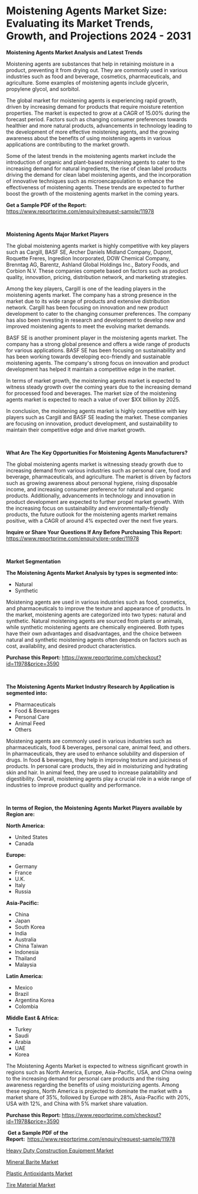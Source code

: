 <p><h1>Moistening Agents Market Size: Evaluating its Market Trends, Growth, and Projections 2024 - 2031</h1></p><p><strong>Moistening Agents Market Analysis and Latest Trends</strong></p>
<p><p>Moistening agents are substances that help in retaining moisture in a product, preventing it from drying out. They are commonly used in various industries such as food and beverage, cosmetics, pharmaceuticals, and agriculture. Some examples of moistening agents include glycerin, propylene glycol, and sorbitol.</p><p>The global market for moistening agents is experiencing rapid growth, driven by increasing demand for products that require moisture retention properties. The market is expected to grow at a CAGR of 15.00% during the forecast period. Factors such as changing consumer preferences towards healthier and more natural products, advancements in technology leading to the development of more effective moistening agents, and the growing awareness about the benefits of using moistening agents in various applications are contributing to the market growth.</p><p>Some of the latest trends in the moistening agents market include the introduction of organic and plant-based moistening agents to cater to the increasing demand for natural ingredients, the rise of clean label products driving the demand for clean label moistening agents, and the incorporation of innovative techniques such as microencapsulation to enhance the effectiveness of moistening agents. These trends are expected to further boost the growth of the moistening agents market in the coming years.</p></p>
<p><strong>Get a Sample PDF of the Report:&nbsp;</strong> <a href="https://www.reportprime.com/enquiry/request-sample/11978">https://www.reportprime.com/enquiry/request-sample/11978</a></p>
<p>&nbsp;</p>
<p><strong>Moistening Agents Major Market Players</strong></p>
<p><p>The global moistening agents market is highly competitive with key players such as Cargill, BASF SE, Archer Daniels Midland Company, Dupont, Roquette Freres, Ingredion Incorporated, DOW Chemical Company, Brenntag AG, Barentz, Ashland Global Holdings Inc., Batory Foods, and Corbion N.V. These companies compete based on factors such as product quality, innovation, pricing, distribution network, and marketing strategies.</p><p>Among the key players, Cargill is one of the leading players in the moistening agents market. The company has a strong presence in the market due to its wide range of products and extensive distribution network. Cargill has been focusing on innovation and new product development to cater to the changing consumer preferences. The company has also been investing in research and development to develop new and improved moistening agents to meet the evolving market demands.</p><p>BASF SE is another prominent player in the moistening agents market. The company has a strong global presence and offers a wide range of products for various applications. BASF SE has been focusing on sustainability and has been working towards developing eco-friendly and sustainable moistening agents. The company's strong focus on innovation and product development has helped it maintain a competitive edge in the market.</p><p>In terms of market growth, the moistening agents market is expected to witness steady growth over the coming years due to the increasing demand for processed food and beverages. The market size of the moistening agents market is expected to reach a value of over $XX billion by 2025.</p><p>In conclusion, the moistening agents market is highly competitive with key players such as Cargill and BASF SE leading the market. These companies are focusing on innovation, product development, and sustainability to maintain their competitive edge and drive market growth.</p></p>
<p>&nbsp;</p>
<p><strong>What Are The Key Opportunities For Moistening Agents Manufacturers?</strong></p>
<p><p>The global moistening agents market is witnessing steady growth due to increasing demand from various industries such as personal care, food and beverage, pharmaceuticals, and agriculture. The market is driven by factors such as growing awareness about personal hygiene, rising disposable income, and increasing consumer preference for natural and organic products. Additionally, advancements in technology and innovation in product development are expected to further propel market growth. With the increasing focus on sustainability and environmentally-friendly products, the future outlook for the moistening agents market remains positive, with a CAGR of around 4% expected over the next five years.</p></p>
<p><strong>Inquire or Share Your Questions If Any Before Purchasing This Report:</strong> <a href="https://www.reportprime.com/enquiry/pre-order/11978">https://www.reportprime.com/enquiry/pre-order/11978</a></p>
<p>&nbsp;</p>
<p><strong>Market Segmentation</strong></p>
<p><strong>The Moistening Agents Market Analysis by types is segmented into:</strong></p>
<p><ul><li>Natural</li><li>Synthetic</li></ul></p>
<p><p>Moistening agents are used in various industries such as food, cosmetics, and pharmaceuticals to improve the texture and appearance of products. In the market, moistening agents are categorized into two types: natural and synthetic. Natural moistening agents are sourced from plants or animals, while synthetic moistening agents are chemically engineered. Both types have their own advantages and disadvantages, and the choice between natural and synthetic moistening agents often depends on factors such as cost, availability, and desired product characteristics.</p></p>
<p><strong>Purchase this Report:&nbsp;</strong><a href="https://www.reportprime.com/checkout?id=11978&price=3590">https://www.reportprime.com/checkout?id=11978&price=3590</a></p>
<p>&nbsp;</p>
<p><strong>The Moistening Agents Market Industry Research by Application is segmented into:</strong></p>
<p><ul><li>Pharmaceuticals</li><li>Food & Beverages</li><li>Personal Care</li><li>Animal Feed</li><li>Others</li></ul></p>
<p><p>Moistening agents are commonly used in various industries such as pharmaceuticals, food & beverages, personal care, animal feed, and others. In pharmaceuticals, they are used to enhance solubility and dispersion of drugs. In food & beverages, they help in improving texture and juiciness of products. In personal care products, they aid in moisturizing and hydrating skin and hair. In animal feed, they are used to increase palatability and digestibility. Overall, moistening agents play a crucial role in a wide range of industries to improve product quality and performance.</p></p>
<p>&nbsp;</p>
<p><strong>In terms of Region, the Moistening Agents Market Players available by Region are:</strong></p>
<p>
    <p> <strong> North America: </strong>
        <ul>
            <li>United States</li>
            <li>Canada</li>
        </ul>
        </p> 
    <p> <strong> Europe: </strong>
        <ul>
            <li>Germany</li>
            <li>France</li>
            <li>U.K.</li>
            <li>Italy</li>
            <li>Russia</li>
        </ul>
        </p> 
    <p> <strong> Asia-Pacific: </strong>
        <ul>
            <li>China</li>
            <li>Japan</li>
            <li>South Korea</li>
            <li>India</li>
            <li>Australia</li>
            <li>China Taiwan</li>
            <li>Indonesia</li>
            <li>Thailand</li>
            <li>Malaysia</li>
        </ul>
        </p> 
    <p> <strong> Latin America: </strong>
        <ul>
            <li>Mexico</li>
            <li>Brazil</li>
            <li>Argentina Korea</li>
            <li>Colombia</li>
        </ul>
        </p> 
    <p> <strong> Middle East & Africa: </strong>
        <ul>
            <li>Turkey</li>
            <li>Saudi</li>
            <li>Arabia</li>
            <li>UAE</li>
            <li>Korea</li>
        </ul>
    </p>
    </p>
<p><p>The Moistening Agents Market is expected to witness significant growth in regions such as North America, Europe, Asia-Pacific, USA, and China owing to the increasing demand for personal care products and the rising awareness regarding the benefits of using moisturizing agents. Among these regions, North America is projected to dominate the market with a market share of 35%, followed by Europe with 28%, Asia-Pacific with 20%, USA with 12%, and China with 5% market share valuation.</p></p>
<p><strong>Purchase this Report: </strong><a href="https://www.reportprime.com/checkout?id=11978&price=3590">https://www.reportprime.com/checkout?id=11978&price=3590</a></p>
<p>&nbsp;<strong>Get a Sample PDF of the Report:&nbsp;&nbsp;</strong><a href="https://www.reportprime.com/enquiry/request-sample/11978">https://www.reportprime.com/enquiry/request-sample/11978</a></p>
<p><strong></strong></p>
<p><p><a href="https://cedar-agate-3da.notion.site/Heavy-Duty-Construction-Equipment-Market-Dynamics-2024-2031-Also-about-Its-Market-Trends-Projectio-badec849557942c4bed1976ac0a5b1fe">Heavy Duty Construction Equipment Market</a></p><p><a href="https://view.publitas.com/reportprime-1/mineral-barite-market-size-and-examines-its-market-scope-with-a-primary-focus-on-growth-opportunities-and-forecasted-trends-spanning-from-2023-to-2030/">Mineral Barite Market</a></p><p><a href="https://github.com/josesg55/Market-Research-Report-List-1/blob/main/plastic-antioxidants-market.md">Plastic Antioxidants Market</a></p><p><a href="https://github.com/mancsybtousav/Market-Research-Report-List-1/blob/main/tire-material-market.md">Tire Material Market</a></p></p>